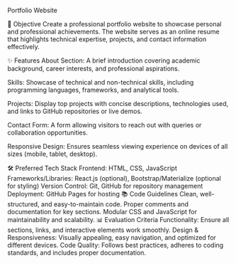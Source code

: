 Portfolio Website

🎯 Objective
Create a professional portfolio website to showcase personal and professional achievements. The website serves as an online resume that highlights technical expertise, projects, and contact information effectively.

✨ Features
About Section:
A brief introduction covering academic background, career interests, and professional aspirations.

Skills:
Showcase of technical and non-technical skills, including programming languages, frameworks, and analytical tools.

Projects:
Display top projects with concise descriptions, technologies used, and links to GitHub repositories or live demos.

Contact Form:
A form allowing visitors to reach out with queries or collaboration opportunities.

Responsive Design:
Ensures seamless viewing experience on devices of all sizes (mobile, tablet, desktop).

🛠️ Preferred Tech Stack
Frontend: HTML, CSS, JavaScript
Frameworks/Libraries: React.js (optional), Bootstrap/Materialize (optional for styling)
Version Control: Git, GitHub for repository management
Deployment: GitHub Pages for hosting
📚 Code Guidelines
Clean, well-structured, and easy-to-maintain code.
Proper comments and documentation for key sections.
Modular CSS and JavaScript for maintainability and scalability.
📊 Evaluation Criteria
Functionality: Ensure all sections, links, and interactive elements work smoothly.
Design & Responsiveness: Visually appealing, easy navigation, and optimized for different devices.
Code Quality: Follows best practices, adheres to coding standards, and includes proper documentation.
